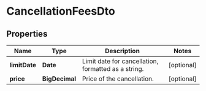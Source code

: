 # CancellationFeesDto

## Properties
| Name          | Type           | Description                                         | Notes      |
|---------------|----------------|-----------------------------------------------------|------------|
| **limitDate** | **Date**       | Limit date for cancellation, formatted as a string. | [optional] |
| **price**     | **BigDecimal** | Price of the cancellation.                          | [optional] |
